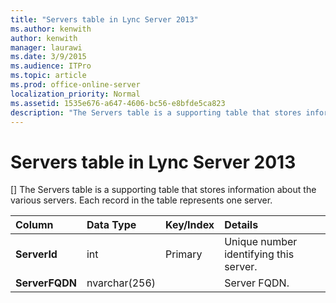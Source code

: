 ```yaml
---
title: "Servers table in Lync Server 2013"
ms.author: kenwith
author: kenwith
manager: laurawi
ms.date: 3/9/2015
ms.audience: ITPro
ms.topic: article
ms.prod: office-online-server
localization_priority: Normal
ms.assetid: 1535e676-a647-4606-bc56-e8bfde5ca823
description: "The Servers table is a supporting table that stores information about the various servers. Each record in the table represents one server."
---
```


# Servers table in Lync Server 2013
[]
The Servers table is a supporting table that stores information about the various servers. Each record in the table represents one server.
  
|**Column**|**Data Type**|**Key/Index**|**Details**|
|:-----|:-----|:-----|:-----|
|**ServerId** <br/> |int  <br/> |Primary  <br/> |Unique number identifying this server.  <br/> |
|**ServerFQDN** <br/> |nvarchar(256)  <br/> | <br/> |Server FQDN.  <br/> |
   

